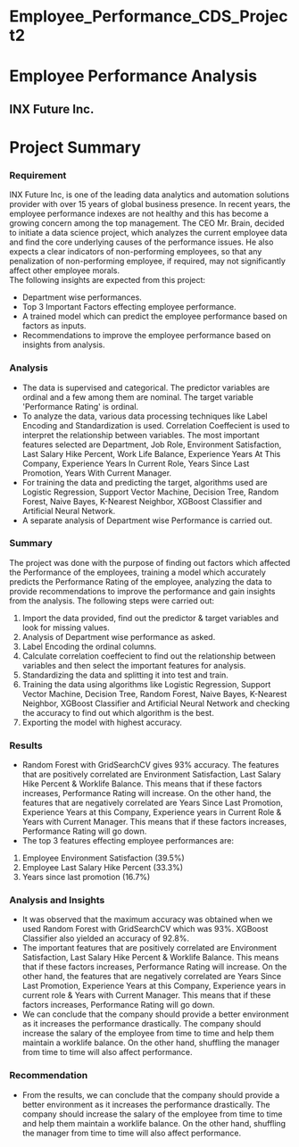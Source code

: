 # Employee_Performance_CDS_Project2



# Employee Performance Analysis
## INX Future Inc.

#  Project Summary

### Requirement
   INX Future Inc, is one of the leading data analytics and automation solutions provider with over 15 years of global business presence. In recent years, the employee performance indexes are not healthy and this has become a growing concern among the top management. The CEO Mr. Brain, decided to initiate a data science project, which analyzes the current employee data and find the core underlying causes of the performance issues. He also expects a clear indicators of non-performing employees, so that any penalization of non-performing employee, if required, may not significantly affect other employee morals.             
   The following insights are expected from this project:
- Department wise performances.
- Top 3 Important Factors effecting employee performance.
- A trained model which can predict the employee performance based on factors as inputs.
- Recommendations to improve the employee performance based on insights from analysis.

### Analysis
- The data is supervised and categorical. The predictor variables are ordinal and a few among them are nominal. The target variable 'Performance Rating' is ordinal. 
- To analyze the data, various data processing techniques like Label Encoding and Standardization is used. Correlation Coeffecient is used to interpret the relationship between variables. The most important features selected are Department, Job Role, Environment Satisfaction, Last Salary Hike Percent, Work Life Balance, Experience Years At This Company, Experience Years In Current Role, Years Since Last Promotion, Years With Current Manager. 
- For training the data and predicting the target, algorithms used are Logistic Regression, Support Vector Machine, Decision Tree, Random Forest, Naive Bayes, K-Nearest Neighbor, XGBoost Classifier and Artificial Neural Network. 
- A separate analysis of Department wise Performance is carried out.

### Summary
   The project was done with the purpose of finding out factors which affected the Performance of the employees, training a model which accurately predicts the Performance Rating of the employee, analyzing the data to provide recommendations to improve the performance and gain insights from the analysis.
   The following steps were carried out:
1. Import the data provided, find out the predictor & target variables and look for missing values.
2. Analysis of Department wise performance as asked.
3. Label Encoding the ordinal columns.
4. Calculate correlation coeffecient to find out the relationship between variables and then select the important features for analysis.
5. Standardizing the data and splitting it into test and train.
6. Training the data using algorithms like Logistic Regression, Support Vector Machine, Decision Tree, Random Forest, Naive Bayes, K-Nearest Neighbor, XGBoost Classifier and Artificial Neural Network and checking the accuracy to find out which algorithm is the best.
7. Exporting the model with highest accuracy. 

### Results
-    Random Forest with GridSearchCV gives 93% accuracy. The features that are positively correlated are Environment Satisfaction, Last Salary Hike Percent & Worklife Balance. This means that if these factors increases, Performance Rating will increase. On the other hand, the features that are negatively correlated are Years Since Last Promotion, Experience Years at this Company, Experience years in Current Role & Years with Current Manager. This means that if these factors increases, Performance Rating will go down.
-    The top 3 features effecting employee performances are:
1. Employee Environment Satisfaction (39.5%)
2. Employee Last Salary Hike Percent (33.3%)
3. Years since last promotion (16.7%)

### Analysis and Insights
-    It was observed that the maximum accuracy was obtained when we used Random Forest with GridSearchCV which was 93%. XGBoost Classifier also yielded an accuracy of 92.8%. 
-    The important features that are positively correlated are Environment Satisfaction, Last Salary Hike Percent & Worklife Balance. This means that if these factors increases, Performance Rating will increase. On the other hand, the features that are negatively correlated are Years Since Last Promotion, Experience Years at this Company, Experience years in current role & Years with Current Manager. This means that if these factors increases, Performance Rating will go down.
-    We can conclude that the company should provide a better environment as it increases the performance drastically. The company should increase the salary of the employee from time to time and help them maintain a worklife balance. On the other hand, shuffling the manager from time to time will also affect performance. 

### Recommendation
- From the results, we can conclude that the company should provide a better environment as it increases the performance drastically. The company should increase the salary of the employee from time to time and help them maintain a worklife balance. On the other hand, shuffling the manager from time to time will also affect performance.   

